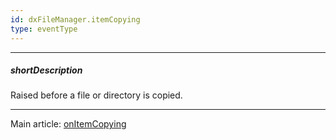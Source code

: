 ```yaml
---
id: dxFileManager.itemCopying
type: eventType
---
```

---
##### shortDescription
Raised before a file or directory is copied.

---
Main article: [onItemCopying](/Documentation/ApiReference/UI_Components/dxFileManager/Configuration/#onItemCopying)